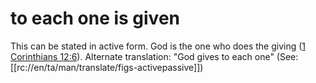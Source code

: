 # to each one is given

This can be stated in active form. God is the one who does the giving ([1 Corinthians 12:6](./04.md)). Alternate translation: "God gives to each one" (See: [[rc://en/ta/man/translate/figs-activepassive]])

